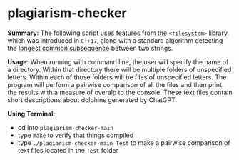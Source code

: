 # plagiarism-checker

**Summary**: The following script uses features from the `<filesystem>` library, which was introduced in `C++17`, along with a standard algorithm detecting the [longest common subsequence](https://en.wikipedia.org/wiki/Longest_common_subsequence) between two strings. 

**Usage**: When running with command line, the user will specify the name of a directory. Within that directory there will be multiple folders of unspecified letters. Within each of those folders will be files of unspecified letters. The program will perform a pairwise comparison of all the files and then print the results with a measure of overalp to the console. These text files contain short descriptions about dolphins generated by ChatGPT. 

**Using Terminal**:
- cd into `plagiarism-checker-main`
- type `make` to verify that things compiled
- type `./plagiarism-checker-main Test` to make a pairwise comparison of text files located in the `Test` folder
